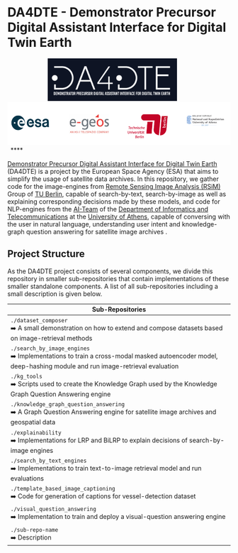 # DA4DTE - Demonstrator Precursor Digital Assistant Interface for Digital Twin Earth

<div align="center">
<a href="https://ai-cu.be/"><img src="DA4DTE_logo.png" style="font-size: 1rem; height: 6em; width: auto; padding-right: 30px;" /></a>
<a href="https://bmwk.de"><img src="DA4DTE_partners.png" style="font-size: 1rem; height: 6em; width: auto; padding-right: 30px;"/></a>
</div>
&ensp;****
&ensp;

[Demonstrator Precursor Digital Assistant Interface for Digital Twin Earth](http://da4dte.e-geos.earth/) (DA4DTE) is a project by the European Space Agency (ESA) that aims to simplify the usage of satellite data archives. In this repository, we gather code for the image-engines from [Remote Sensing Image Analysis (RSiM)](https://rsim.berlin) Group of [TU Berlin](https://tu.berlin), capable of search-by-text, search-by-image as well as explaining corresponding decisions made by these models, and code for NLP-engines from the [AI-Team](https://ai.di.uoa.gr) of the [Department of Informatics and Telecommunications](https://www.di.uoa.gr/) at the [University of Athens](https://en.uoa.gr/), capable of conversing with the user in natural language, understanding user intent and knowledge-graph question answering for satellite image archives .


## Project Structure

As the DA4DTE project consists of several components, we divide this repository in smaller sub-repositories that contain implementations of these smaller standalone components. A list of all sub-repositories including a small description is given below.


|  Sub-Repositories |
|-------------|
| `./dataset_composer` <br> ➡️ A small demonstration on how to extend and compose datasets based on image-retrieval methods |
| `./search_by_image_engines` <br> ➡️ Implementations to train a cross-modal masked autoencoder model, deep-hashing module and run image-retrieval evaluation |
| `./kg_tools` <br> ➡️ Scripts used to create the Knowledge Graph used by the Knowledge Graph Question Answering engine |
| `./knowledge_graph_question_answering` <br> ➡️ A Graph Question Answering engine for satellite image archives and geospatial data |
| `./explainability` <br> ➡️ Implementations for LRP and BiLRP to explain decisions of search-by-image engines |
| `./search_by_text_engines` <br> ➡️ Implementations to train text-to-image retrieval model and run evaluations |
| `./template_based_image_captioning` <br> ➡️ Code for generation of captions for vessel-detection dataset |
| `./visual_question_answering` <br> ➡️ Implementation to train and deploy a visual-question answering engine |
| `./sub-repo-name` <br> ➡️ Description  |



<!-- ## Acknowledgement

- [Remote Sensing Image Analysis (RSiM)](https://rsim.berlin) Group of [TU Berlin](https://tu.berlin)
  - **Genc Hoxha** https://rsim.berlin/team/members/genc-hoxha
  - **Jakob Hackstein** https://rsim.berlin/team/members/jakob-hackstein


#### [Remote Sensing Image Analysis (RSiM)](https://rsim.berlin) Group of [TU Berlin](https://tu.berlin) -->
